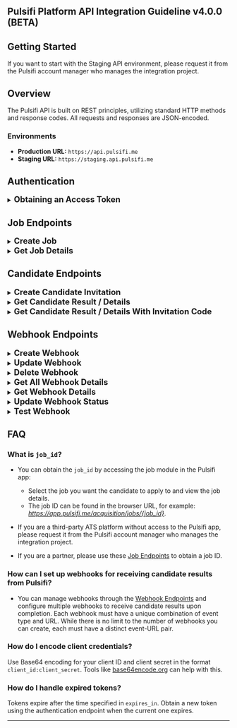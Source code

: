 ## **Pulsifi Platform API Integration Guideline v4.0.0 (BETA)**

## **Getting Started**

If you want to start with the Staging API environment, please request it from the Pulsifi account manager who manages the integration project.

## **Overview**

The Pulsifi API is built on REST principles, utilizing standard HTTP methods and response codes. All requests and responses are JSON-encoded.

### **Environments**

- **Production URL:** `https://api.pulsifi.me`
- **Staging URL:** `https://staging.api.pulsifi.me`

## **Authentication**

<details>
<summary><strong style="font-size: 1.3em;">Obtaining an Access Token</strong></summary>

#### **Pulsifi uses the OAuth2 Client Credentials Grant for authentication. A valid access token is required for all API calls.**

- **Endpoint:** `POST /partner/oauth2/token`
- **Request URL:** `https://api.pulsifi.me/partner/oauth2/token`

#### **Headers:**

- `Accept: application/json`
- `Authorization: Basic <YOUR-ENCODED-CLIENT-ID-CLIENT-SECRET>`
- `Content-Type: application/json`

#### **Request Body:**

- **`grant_type`**: The type of OAuth2 grant.
  - **Required**: Yes
  - **Value**: Must be `"client_credentials"`
  - **Nullable**: No

#### **Example cURL:**

```bash
curl --request POST 'https://api.pulsifi.me/partner/oauth2/token' \
  --header 'Accept: application/json' \
  --header 'Authorization: Basic YOUR-ENCODED-CLIENT-ID-CLIENT-SECRET' \
  --header 'Content-Type: application/json' \
  --data-raw '{"grant_type": "client_credentials"}'
```

#### **Response Example:**

```json
{
  "access_token": "string",
  "scope": "string",
  "expires_in": "string",
  "token_type": "bearer"
}
```

#### **Response Body:**

- **`access_token`**: The token that must be included in the `Authorization` header of all subsequent API requests.

  - **Type**: String
  - **Nullable**: No

- **`scope`**: The permissions granted to the access token, defining what actions or resources it can access.

  - **Type**: String
  - **Nullable**: No

- **`expires_in`**: The lifetime of the access token in seconds.

  - **Type**: String
  - **Nullable**: No

- **`token_type`**: The type of the token, usually `bearer`, indicating how the token should be included in API requests.

  - **Type**: String
  - **Nullable**: No

</details>

## **Job Endpoints**

<details>
<summary><strong style="font-size: 1.3em;">Create Job</strong></summary>

#### **Creates a new job in the Pulsifi system:**

- **Endpoint:** `POST /partner/v1.0/standard/jobs`
- **Request URL:** `https://api.pulsifi.me/partner/v1.0/standard/jobs`

#### **Headers:**

- `Accept: application/json`
- `Authorization: Bearer <access_token>`
- `Content-Type: application/json`

#### **Request Body Parameters:**

- **`title`**: The title of the job.

  - **Required**: Yes
  - **Type**: String
  - **Max Length**: 255 characters
  - **Nullable**: No

- **`description`**: A detailed description of the job.

  - **Required**: Yes
  - **Type**: String
  - **Min Length**: 300 characters
  - **Nullable**: No

- **`skills`**: Array of required skills for the job.

  - **Required**: Yes
  - **Type**: Array of Strings
  - **Max Items**: 10
  - **Nullable**: No

- **`external_id`**: A unique reference identifier for the external job ID.

  - **Required**: Yes
  - **Type**: String
  - **Max Length**: 45 characters
  - **Nullable**: No

#### **Example cURL:**

```bash
curl -X POST 'https://api.pulsifi.me/partner/v1.0/standard/jobs' \
  -H 'Accept: application/json' \
  -H 'Authorization: Bearer <access_token>' \
  -H 'Content-Type: application/json' \
  -d '{
    "title": "Job Title",
    "description": "Job Description min 300 characters.",
    "skills": ["NodeJS", "Python", "PostgreSQL"],
    "external_id": "humanica_1001"
  }'
```

#### **Response Example:**

```json
{
  "id": "6a3d7ead-3d9d-4ee4-88f9-e6e59eaca51e",
  "title": "Job Title",
  "status": "active",
  "external_id": "humanica_1001",
  "employment_type": "fulltime",
  "description": "Job Description min 300 characters.",
  "skills": ["NodeJS", "Python", "PostgreSQL"]
}
```

#### **Response Body:**

- **`id`**: The unique identifier for the job created in the Pulsifi system.

  - **Type**: String (UUID)
  - **Nullable**: No

- **`title`**: The title of the job.

  - **Type**: String
  - **Nullable**: No

- **`status`**: The status of the job.

  - **Type**: Enum
  - **Default**: `active`
  - **Nullable**: No

- **`employment_type`**: The employment_type of the job.

  - **Type**: Enum
  - **Default**: `fulltime`
  - **Nullable**: No

- **`description`**: A detailed description of the job.

  - **Type**: String
  - **Nullable**: No

- **`skills`**: Array of required skills for the job.

  - **Type**: Array of Strings
  - **Nullable**: No

</details>
<details>
<summary><strong style="font-size: 1.3em;">Get Job Details</strong></summary>

#### **Use this endpoint to get job details:**

- **Endpoint:** `GET /partner/v1.0/standard/jobs/{job_id}`
- **Request URL:** `https://api.pulsifi.me/partner/v1.0/standard/jobs/{job_id}`

#### **Headers:**

- `Accept: application/json`
- `Authorization: Bearer <access_token>`
- `Content-Type: application/json`

#### **Path Parameter:**

- **`job_id`**: The unique identifier for the job created in the Pulsifi system.
  - **Required**: Yes
  - **Type**: String (UUID)
  - **Nullable**: No

#### **Example cURL:**

```bash
curl -X POST 'https://api.pulsifi.me/partner/v1.0/standard/jobs/{job_id}' \
  -H 'Accept: application/json' \
  -H 'Authorization: Bearer <access_token>' \
  -H 'Content-Type: application/json' \
```

#### **Response Example:**

```json
{
  "id": "6a3d7ead-3d9d-4ee4-88f9-e6e59eaca51e",
  "title": "Job Title",
  "status": "active",
  "external_id": "pulsifi_1001",
  "employment_type": "fulltime",
  "description": "Job Description min 300 characters.",
  "skills": ["NodeJS", "Python", "PostgreSQL"]
}
```

#### **Response Body:**

- **`id`**: The unique identifier for the job created in the Pulsifi system.

  - **Type**: String (UUID)
  - **Nullable**: No

- **`title`**: The title of the job.

  - **Type**: String
  - **Nullable**: No

- **`status`**: The status of the job.

  - **Type**: Enum
  - **Default**: 'active'
  - **Nullable**: No

- **`employment_type`**: The employment_type of the job.

  - **Type**: Enum
  - **Default**: 'fulltime'
  - **Nullable**: No

- **`description`**: A detailed description of the job.

  - **Type**: String
  - **Nullable**: No

- **`skills`**: Array of required skills for the job.

  - **Type**: Array of Strings
  - **Nullable**: No

</details>

## **Candidate Endpoints**

<details>
<summary><strong style="font-size: 1.3em;">Create Candidate Invitation</strong></summary>

#### **Creates a new candidate invitation in the Pulsifi system:**

- **Endpoint:** `POST /partner/v1.0/standard/candidates`
- **Request URL:** `https://api.pulsifi.me/partner/v1.0/standard/candidates`

#### **Headers:**

- `Accept: application/json`
- `Authorization: Bearer <access_token>`
- `Content-Type: application/json`

#### **Request Body Parameters:**

- **`job_id`**: The unique identifier for the job created in the Pulsifi system. Refer to the [FAQ](#faq) below for details on how to obtain this ID.

  - **Required**: Yes
  - **Type**: String (UUID)
  - **Max Length**: 36 characters
  - **Nullable**: No

- **`ext_reference_id`**: External job application ID from the Applicant Tracking System (ATS).

  - **Required**: Yes
  - **Type**: String
  - **Max Length**: 50 characters
  - **Nullable**: No

- **`is_anonymous_candidate`**: Indicates whether the candidate's details should be anonymous.

  - **Required**: Yes
  - **Type**: Boolean
  - **Default**: false
  - **Nullable**: Yes
  - **Behavior**: If set to `true`, the `email`, `first_name`, and `last_name` fields become optional.

- **`email`**: The candidate's email address.

  - **Required**: No (if `is_anonymous_candidate` is `true`)
  - **Type**: String
  - **Max Length**: 255 characters
  - **Nullable**: Yes

- **`first_name`**: The candidate's first name.

  - **Required**: No (if `is_anonymous_candidate` is `true`)
  - **Type**: String
  - **Max Length**: 255 characters
  - **Nullable**: Yes

- **`last_name`**: The candidate's last name.

  - **Required**: No (if `is_anonymous_candidate` is `true`)
  - **Type**: String
  - **Max Length**: 255 characters
  - **Nullable**: Yes

- **`skills`**: A list of skills possessed by the candidate.

  - **Required**: No
  - **Type**: Array of Strings
  - **Max Items**: 15
  - **Nullable**: No

  - Each skill object should contain:

    - **`name`**: The name of the skill.

      - **Required**: Yes
      - **Type**: String
      - **Max Length**: 255 characters
      - **Nullable**: No

    - **`proficiency`**: Proficiency level of the skill (e.g., `novice`, `beginner`,`competent`, `proficient`,`expert`).

      - **Required**: Yes
      - **Type**: Enum
      - **Nullable**: No

- **`work_experiences`**: A list of the candidate's work experiences.

  - **Required**: No
  - **Type**: Array of Objects
  - **Max Items**: 10
  - **Nullable**: No

  - Each work experience object should contain:

    - **`role`**: Role title of the candidate in the organization.

      - **Required**: Yes
      - **Type**: String
      - **Max Length**: 255 characters
      - **Nullable**: No

    - **`organization`**: Name of the organization.

      - **Required**: Yes
      - **Type**: String
      - **Max Length**: 255 characters
      - **Nullable**: No

    - **`is_current`**: Indicates whether this is the candidate’s current role.

      - **Required**: Yes
      - **Type**: Boolean
      - **Nullable**: No

    - **`responsibility_achievement`**: Responsibilities and achievements of the candidate in the organization.

      - **Required**: No
      - **Type**: String
      - **Max Length**: 1000 characters
      - **Nullable**: Yes

    - **`start_date`**: Start date of the work experience.

      - **Required**: Yes
      - **Type**: String (YYYY-MM-DD)
      - **Max Length**: 10 characters
      - **Nullable**: No

    - **`end_date`**: End date of the work experience.
      - **Required**: No
      - **Type**: String (YYYY-MM-DD)
      - **Max Length**: 10 characters
      - **Nullable**: Yes

- **`deadline`**: The assessment invitation deadline.
  - **Required**: No
  - **Type**: String (UTC Date)
  - **Default**: 3 months from the current date
  - **Nullable**: No
  - **Description**: Must be within 3 months from the current date. if not provided , the deadline will be defaulted to 3 months.

#### **Example cURL:**

```bash
curl -X POST 'https://api.pulsifi.me/partner/v1.0/standard/candidates' \
  -H 'Accept: application/json' \
  -H 'Authorization: Bearer <access_token>' \
  -H 'Content-Type: application/json' \
  -d '{
    "job_id": "<Pulsifi Job ID>",
    "ext_reference_id": "<ATS Reference ID>",
    "is_anonymous_candidate": false,
    "email": "johndoe@gmail.com",
    "first_name": "John",
    "last_name": "Doe",
    "deadline": "2021-08-12T12:21:59Z",
    "skills": [
      {
        "name": "Programming",
        "proficiency": "novice"
      }
    ],
    "work_experiences": [
      {
        "organization": "Pulsifi",
        "role": "Software Engineer",
        "is_current": true,
        "start_date": "2022-10-04",
        "end_date": "2024-10-04",
        "responsibilities_achievements": "Developing APIs for internal products and services."
      }
    ]
  }'
```

#### **Response Example:**

```json
{
  "is_anonymous_candidate": false,
  "email": "johndoe@gmail.com",
  "first_name": "John",
  "last_name": "Doe",
  "status": "invited",
  "ext_reference_id": "string",
  "job_id": "uuid",
  "candidate_id": "string",
  "invitation_link": "string",
  "invitation_expired_at": "2024-12-31T23:59:59Z",
  "created_at": "2024-09-02T10:30:00Z"
}
```

#### **Response Body:**

- **`status`**: The current status of the candidate's invitation, starting with the initial state of “invited.”

  - **Type**: String
  - **Nullable**: No

- **`ext_reference_id`**: The job application ID provided by an external ATS.

  - **Type**: String
  - **Nullable**: No

- **`job_id`**: The unique identifier for the job created in the Pulsifi system.

  - **Type**: String (UUID)
  - **Nullable**: No

- **`is_anonymous_candidate`**: Indicates whether the candidate's details should be anonymous.

  - **Type**: Boolean
  - **Nullable**: Yes

- **`email`**: The candidate's email address.

  - **Type**: String
  - **Nullable**: Yes

- **`first_name`**: The candidate's first name.

  - **Type**: String
  - **Nullable**: Yes

- **`last_name`**: The candidate's last name.

  - **Type**: String
  - **Nullable**: Yes

- **`candidate_id`**: The unique identifier for the candidate in the Pulsifi system. This value should be stored in your database for future queries about the candidate's assessment status and results.

  - **Type**: String
  - **Nullable**: No

- **`invitation_link`**: A URL that the candidate can use to access the Pulsifi assessment.

  - **Type**: String (URL)
  - **Nullable**: No

- **`invitation_expired_at`**: The expiration date and time of the invitation link (in UTC format).

  - **Type**: String (UTC Date)
  - **Nullable**: No

- **`created_at`**: The date and time when the invitation was created (in UTC format).
  - **Type**: String (UTC Date)
  - **Nullable**: No

</details>
<details>
<summary><strong style="font-size: 1.3em;">Get Candidate Result / Details</strong></summary>

#### **Use this endpoint to get candidate results or details.**

- **Endpoint:** `GET /partner/v1.0/standard/candidates/{candidate_id}`
- **Request URL:** `https://api.pulsifi.me/partner/v1.0/standard/candidates/{candidate_id}`

#### **Headers:**

- `Accept: application/json`
- `Authorization: Bearer <access_token>`

#### **Path Parameter:**

- **`candidate_id`**: The unique identifier for the candidate in the Pulsifi system.
  - **Required**: Yes
  - **Type**: String
  - **Max Length**: Varies
  - **Nullable**: No

#### **Example cURL:**

```bash
  curl -X GET 'https://api.pulsifi.me/partner/v1.0/standard/candidates/{candidate_id}' \
  -H 'Accept: application/json' \
  -H 'Authorization: Bearer <access_token>' \
  -H 'Content-Type: application/json'
```

#### **Response Example:**

```json
{
  "status": "completed",
  "ext_reference_id": "ATS12345",
  "job_id": "uuid",
  "is_anonymous_candidate": false,
  "email": "johndoe@gmail.com",
  "first_name": "John",
  "last_name": "Doe",
  "candidate_id": "string",
  "invitation_link": "string",
  "invitation_expired_at": "2024-12-31T23:59:59Z",
  "created_at": "2024-09-02T10:30:00Z",
  "report_pdf_link": "https://link.to/pdf",
  "report_profile_link": "https://link.to/profile",
  "scores": [
    {
      "score_format": 100,
      "score_type": "role_fit",
      "score_value": 85
    },
    {
      "score_format": 100,
      "score_type": "organizational_fit",
      "score_value": 90
    }
  ],
  "additional_scores": [
    {
      "score_format": 100,
      "score_type": "reasoning_numeric",
      "score_value": 88
    },
    {
      "score_format": 100,
      "score_type": "reasoning_verbal",
      "score_value": 88
    },
    {
      "score_format": 100,
      "score_type": "reasoning_logical",
      "score_value": 88
    }
  ]
}
```

#### **Response Body:**

- **`status`**: The current status of the candidate's assessment (e.g., `invited`, `expired`, `opened`, `started`, `completed`).

  - **Type**: String
  - **Nullable**: No

- **`ext_reference_id`**: The external job application ID from the ATS.

  - **Type**: String
  - **Nullable**: No

- **`job_id`**: The unique job identifier in the Pulsifi system.

  - **Type**: String (UUID)
  - **Nullable**: No

- **`is_anonymous_candidate`**: Indicates whether the candidate's details should be anonymous.

  - **Type**: Boolean
  - **Nullable**: Yes

- **`email`**: The candidate's email address.

  - **Type**: String
  - **Nullable**: Yes

- **`first_name`**: The candidate's first name.

  - **Type**: String
  - **Nullable**: Yes

- **`last_name`**: The candidate's last name.

  - **Type**: String
  - **Nullable**: Yes

- **`candidate_id`**: The unique candidate identifier in the Pulsifi system.

  - **Type**: String
  - **Nullable**: No

- **`invitation_link`**: URL to the candidate's assessment invitation.

  - **Type**: String (URL)
  - **Nullable**: No

- **`invitation_expired_at`**: The expiration date and time of the invitation link (UTC format).

  - **Type**: String (UTC Date)
  - **Nullable**: No

- **`created_at`**: The date and time when the invitation was created (UTC format).

  - **Type**: String (UTC Date)
  - **Nullable**: No

- **`report_pdf_link`**: URL to download the candidate's assessment report in PDF format. The link is valid for up to 3 months.

  - **Type**: String (URL)
  - **Nullable**: Yes

- **`report_profile_link`**: URL to view the candidate's assessment profile.

  - **Type**: String (URL)
  - **Nullable**: Yes

- **`scores`**: A list of Pulsifi fit scores objects representing different aspects of the candidate's assessment.

  - **Type**: Array of Objects
  - **Nullable**: Yes

  - Each score object should contain:

    - **`score_format`**: The format of the score (e.g., 100 for percentage).

      - **Type**: Integer
      - **Nullable**: No

    - **`score_type`**: The type of the score (e.g., `role_fit`, `organizational_fit`).

      - **Type**: String
      - **Nullable**: No

    - **`score_value`**: The value of the score.
      - **Type**: Integer
      - **Max Value**: 100
      - **Nullable**: No

- **`additional_scores`**: A list of additional score objects that contribute to actual Pulsifi fit scores.

  - **Type**: Array of Objects
  - **Nullable**: Yes

  - Each additional score object should contain:

    - **`score_format`**: The format of the score (e.g., 100 for percentage).

      - **Type**: Integer
      - **Nullable**: No

    - **`score_type`**: The type of the score (e.g., `hard_skill`, `work_experience`,`work_interest`,`work_style`, `work_value`,`reasoning_average`, `reasoning_logical`, `reasoning_numeric`, `reasoning_verbal`).

      - **Type**: String
      - **Nullable**: No

    - **`score_value`**: The value of the score.
      - **Type**: Integer
      - **Max Value**: 100
      - **Nullable**: No

</details>
<details>
<summary><strong style="font-size: 1.3em;">Get Candidate Result / Details With Invitation Code</strong></summary>

#### **Use this endpoint to get candidate results or details.**

- **Endpoint:** `GET /partner/v1.0/standard/candidates/invitation/{invite_code}`
- **Request URL:** `https://api.pulsifi.me/partner/v1.0/standard/candidates/invitation/{invite_code}`

#### **Headers:**

- `Accept: application/json`
- `Authorization: Bearer <access_token>`

#### **Path Parameter:**

- **`invite_code`**: Another unique identifier for the candidate in the Pulsifi system.
  - **Required**: Yes
  - **Type**: String
  - **Max Length**: Varies
  - **Nullable**: No

#### **Example cURL:**

```bash
  curl -X GET 'https://api.pulsifi.me/partner/v1.0/standard/candidates/invitation/{invite_code}' \
  -H 'Accept: application/json' \
  -H 'Authorization: Bearer <access_token>' \
  -H 'Content-Type: application/json'
```

#### **Response Example:**

```json
{
  "status": "completed",
  "ext_reference_id": "ATS12345",
  "job_id": "uuid",
  "is_anonymous_candidate": false,
  "email": "johndoe@gmail.com",
  "first_name": "John",
  "last_name": "Doe",
  "candidate_id": "string",
  "invitation_link": "string",
  "invitation_expired_at": "2024-12-31T23:59:59Z",
  "created_at": "2024-09-02T10:30:00Z",
  "report_pdf_link": "https://link.to/pdf",
  "report_profile_link": "https://link.to/profile",
  "scores": [
    {
      "score_format": 100,
      "score_type": "role_fit",
      "score_value": 85
    },
    {
      "score_format": 100,
      "score_type": "organizational_fit",
      "score_value": 90
    }
  ],
  "additional_scores": [
    {
      "score_format": 100,
      "score_type": "reasoning_numeric",
      "score_value": 88
    },
    {
      "score_format": 100,
      "score_type": "reasoning_verbal",
      "score_value": 88
    },
    {
      "score_format": 100,
      "score_type": "reasoning_logical",
      "score_value": 88
    }
  ]
}
```

#### **Response Body:**

- **`status`**: The current status of the candidate's assessment (e.g., `invited`, `expired`, `opened`, `started`, `completed`).

  - **Type**: String
  - **Nullable**: No

- **`ext_reference_id`**: The external job application ID from the ATS.

  - **Type**: String
  - **Nullable**: No

- **`job_id`**: The unique job identifier in the Pulsifi system.

  - **Type**: String (UUID)
  - **Nullable**: No

- **`is_anonymous_candidate`**: Indicates whether the candidate's details should be anonymous.

  - **Type**: Boolean
  - **Nullable**: Yes

- **`email`**: The candidate's email address.

  - **Type**: String
  - **Nullable**: Yes

- **`first_name`**: The candidate's first name.

  - **Type**: String
  - **Nullable**: Yes

- **`last_name`**: The candidate's last name.

  - **Type**: String
  - **Nullable**: Yes

- **`candidate_id`**: The unique candidate identifier in the Pulsifi system.

  - **Type**: String
  - **Nullable**: No

- **`invitation_link`**: URL to the candidate's assessment invitation.

  - **Type**: String (URL)
  - **Nullable**: No

- **`invitation_expired_at`**: The expiration date and time of the invitation link (UTC format).

  - **Type**: String (UTC Date)
  - **Nullable**: No

- **`created_at`**: The date and time when the invitation was created (UTC format).

  - **Type**: String (UTC Date)
  - **Nullable**: No

- **`report_pdf_link`**: URL to download the candidate's assessment report in PDF format. The link is valid for up to 3 months.

  - **Type**: String (URL)
  - **Nullable**: Yes

- **`report_profile_link`**: URL to view the candidate's assessment profile.

  - **Type**: String (URL)
  - **Nullable**: Yes

- **`scores`**: A list of Pulsifi fit scores objects representing different aspects of the candidate's assessment.

  - **Type**: Array of Objects
  - **Nullable**: Yes

  - Each score object should contain:

    - **`score_format`**: The format of the score (e.g., 100 for percentage).

      - **Type**: Integer
      - **Nullable**: No

    - **`score_type`**: The type of the score (e.g., `role_fit`, `organizational_fit`).

      - **Type**: String
      - **Nullable**: No

    - **`score_value`**: The value of the score.
      - **Type**: Integer
      - **Max Value**: 100
      - **Nullable**: No

- **`additional_scores`**: A list of additional score objects that contribute to actual Pulsifi fit scores.

  - **Type**: Array of Objects
  - **Nullable**: Yes

  - Each additional score object should contain:

    - **`score_format`**: The format of the score (e.g., 100 for percentage).

      - **Type**: Integer
      - **Nullable**: No

    - **`score_type`**: The type of the score (e.g., `hard_skill`, `work_experience`,`work_interest`,`work_style`, `work_value`,`reasoning_average`, `reasoning_logical`, `reasoning_numeric`, `reasoning_verbal`).

      - **Type**: String
      - **Nullable**: No

    - **`score_value`**: The value of the score.
      - **Type**: Integer
      - **Max Value**: 100
      - **Nullable**: No

</details>

## **Webhook Endpoints**

<details>
<summary><strong style="font-size: 1.3em;">Create Webhook</strong></summary>

#### **Creates a new webhook in the Pulsifi system:**

- **Endpoint:** `POST /partner/v1.0/partner_webhook`
- **Request URL:** `https://api.pulsifi.me/partner/v1.0/partner_webhook`

#### **Headers:**

- `Accept: application/json`
- `Authorization: Bearer <access_token>`
- `Content-Type: application/json`

#### **Request Body Parameters:**

- **`name`**: The name of the webhook.

  - **Required**: Yes
  - **Type**: String
  - **Max Length**: 255 characters
  - **Nullable**: No

- **`url`**: The URL to which the webhook will send data.

  - **Required**: Yes
  - **Type**: String (URL)
  - **Max Length**: 2048 characters
  - **Nullable**: No

- **`events`**: The events that trigger the webhook (e.g., `candidate_application_result_ready`).

  - **Required**: Yes
  - **Type**: Array of Enum values

- **`secret`**: The secret in the webhook headers, ensuring verification.

  - **Required**: No
  - **Type**: String
  - **Max Length**: 255 characters

#### **Example cURL:**

```bash
  curl -X POST 'https://api.pulsifi.me/partner/v1.0/partner_webhook' \
  -H 'accept: application/json' \
  -H 'Content-Type: application/json' \
  -H 'Authorization: Bearer <access_token>' \
  -d '{
    "name": "Webhook 1",
    "url": "https://example.com/my/webhook/endpoint",
    "events": [
      "candidate_application_result_ready"
    ],
    "secret": "string"
  }'
```

#### **Response Example:**

```json
{
  "id": "3fa85f64-5717-4562-b3fc-2c963f66afa6",
  "partner_id": 1,
  "name": "Webhook 1",
  "url": "https://example.com/my/webhook/endpoint",
  "events": ["candidate_application_result_ready"],
  "status": "active",
  "is_deleted": false,
  "created_at": "2024-10-04T04:06:55.124Z",
  "created_by": 1
}
```

#### **Response Body:**

- **`id`**: The unique identifier for the webhook created in the Pulsifi system.

  - **Type**: String (UUID)
  - **Nullable**: No

- **`partner_id`**: The unique identifier for partners in the Pulsifi system.

  - **Type**: Number
  - **Nullable**: No

- **`name`**: The name of the webhook.

  - **Type**: String
  - **Nullable**: No

- **`url`**: The URL to which the webhook will send data.

  - **Type**: String (URL)
  - **Nullable**: No

- **`events`**: The events that trigger the webhook.

  - **Type**: Array of Enum values
  - **Nullable**: No

- **`status`**: The status of the webhook (e.g., `active`, `inactive`).

  - **Type**: Enum
  - **Nullable**: No

- **`is_deleted`**: Indicates whether the webhook is deleted.

  - **Type**: String (UTC Date)
  - **Nullable**: No

- **`created_at`**: The date and time when the webhook was created (in UTC format).

  - **Type**: String (UTC Date)
  - **Nullable**: No

- **`created_by`**: The unique identifier for partners in the Pulsifi system.

  - **Type**: Number
  - **Nullable**: No

</details>
<details>
<summary><strong style="font-size: 1.3em;">Update Webhook</strong></summary>

#### **Use this endpoint to update webhook in the Pulsifi system.**

- **Endpoint:** `PUT /partner/v1.0/partner_webhook/{webhook_id}`
- **Request URL:** `https://api.pulsifi.me/partner/v1.0/partner_webhook/{webhook_id}`

#### **Headers:**

- `Accept: application/json`
- `Authorization: Bearer <access_token>`

#### **Request Body Parameters:**

- **`name`**: The name of the webhook.

  - **Required**: Yes
  - **Type**: String
  - **Max Length**: 255 characters
  - **Nullable**: No

- **`url`**: The URL to which the webhook will send data.

  - **Required**: Yes
  - **Type**: String (URL)
  - **Max Length**: 2048 characters
  - **Nullable**: No

- **`events`**: The events that trigger the webhook (e.g., `candidate_application_result_ready`).

  - **Required**: Yes
  - **Type**: Array of Enum values

- **`secret`**: The secret in the webhook headers, ensuring verification.

  - **Required**: No
  - **Type**: String
  - **Max Length**: 255 characters

#### **Path Parameter:**

- **`webhook_id`**: The unique identifier for the webhook created in the Pulsifi system.
  - **Required**: Yes
  - **Type**: String (UUID)
  - **Nullable**: No

#### **Example cURL:**

```bash
  curl -X PUT 'https://api.pulsifi.me/partner/v1.0/partner_webhook/{webhook_id}' \
  -H 'accept: application/json' \
  -H 'Content-Type: application/json' \
  -H 'Authorization: Bearer <access_token>' \
  -d '{
    "name": "Webhook 1",
    "url": "https://example.com/my/webhook/endpoint",
    "events": [
      "candidate_application_result_ready"
    ],
    "secret": "string"
  }'
```

#### **Response Example:**

```json
{
  "id": "3fa85f64-5717-4562-b3fc-2c963f66afa6",
  "partner_id": 1,
  "name": "Webhook 1",
  "url": "https://example.com/my/webhook/endpoint",
  "events": ["candidate_application_result_ready"],
  "status": "active",
  "is_deleted": false,
  "created_at": "2024-10-04T04:06:55.124Z",
  "created_by": 1
}
```

#### **Response Body:**

- **`id`**: The unique identifier for the webhook created in the Pulsifi system.

  - **Type**: String (UUID)
  - **Nullable**: No

- **`partner_id`**: The unique identifier for partners in the Pulsifi system.

  - **Type**: Number
  - **Nullable**: No

- **`name`**: The name of the webhook.

  - **Type**: String
  - **Nullable**: No

- **`url`**: The URL to which the webhook will send data.

  - **Type**: String (URL)
  - **Nullable**: No

- **`events`**: The events that trigger the webhook.

  - **Type**: Array of Enum values
  - **Nullable**: No

- **`status`**: The status of the webhook (e.g., `active`, `inactive`).

  - **Type**: Enum
  - **Nullable**: No

- **`is_deleted`**: Indicates whether the webhook is deleted.

  - **Type**: String (UTC Date)
  - **Nullable**: No

- **`created_at`**: The date and time when the webhook was created (in UTC format).

  - **Type**: String (UTC Date)
  - **Nullable**: No

- **`created_by`**: The unique identifier for partners in the Pulsifi system.

  - **Type**: Number
  - **Nullable**: No

</details>
<details>
<summary><strong style="font-size: 1.3em;">Delete Webhook</strong></summary>

#### **Use this endpoint to delete webhook in the Pulsifi system.**

- **Endpoint:** `DELETE /partner/v1.0/partner_webhook/{webhook_id}`
- **Request URL:** `https://api.pulsifi.me/partner/v1.0/partner_webhook/{webhook_id}`

#### **Headers:**

- `Accept: application/json`
- `Authorization: Bearer <access_token>`

#### **Path Parameter:**

- **`webhook_id`**: The unique identifier for the webhook created in the Pulsifi system.
  - **Required**: Yes
  - **Type**: String (UUID)
  - **Nullable**: No

#### **Example cURL:**

```bash
  curl -X DELETE 'https://api.pulsifi.me/partner/v1.0/partner_webhook/{webhook_id}' \
  -H 'accept: application/json' \
  -H 'Content-Type: application/json' \
  -H 'Authorization: Bearer <access_token>' \
```

#### **Response Example:**

```json
{
  "id": "3fa85f64-5717-4562-b3fc-2c963f66afa6",
  "partner_id": 1,
  "name": "Webhook 1",
  "url": "https://example.com/my/webhook/endpoint",
  "events": ["candidate_application_result_ready"],
  "status": "active",
  "is_deleted": true,
  "created_at": "2024-10-04T04:06:55.124Z",
  "created_by": 1
}
```

#### **Response Body:**

- **`id`**: The unique identifier for the webhook created in the Pulsifi system.

  - **Type**: String (UUID)
  - **Nullable**: No

- **`partner_id`**: The unique identifier for partners in the Pulsifi system.

  - **Type**: Number
  - **Nullable**: No

- **`name`**: The name of the webhook.

  - **Type**: String
  - **Nullable**: No

- **`url`**: The URL to which the webhook will send data.

  - **Type**: String (URL)
  - **Nullable**: No

- **`events`**: The events that trigger the webhook.

  - **Type**: Array of Enum values
  - **Nullable**: No

- **`status`**: The status of the webhook (e.g., `active`, `inactive`).

  - **Type**: Enum
  - **Nullable**: No

- **`is_deleted`**: Indicates whether the webhook is deleted.

  - **Type**: String (UTC Date)
  - **Nullable**: No

- **`created_at`**: The date and time when the webhook was created (in UTC format).

  - **Type**: String (UTC Date)
  - **Nullable**: No

- **`created_by`**: The unique identifier for partners in the Pulsifi system.

  - **Type**: Number
  - **Nullable**: No

</details>

<details>
<summary><strong style="font-size: 1.3em;">Get All Webhook Details</strong></summary>

#### **Use this endpoint to get one webhook details.**

- **Endpoint:** `GET /partner/v1.0/partner_webhook`
- **Request URL:** `https://api.pulsifi.me/partner/v1.0/partner_webhook`

#### **Headers:**

- `Accept: application/json`
- `Authorization: Bearer <access_token>`

#### **Query Parameter:**

?page=1&page_size=25&sort_by=created_at&status=active&q=Webhook%201'

- **`page`**: Indicates which specific page of results you want to retrieve.

  - **Required**: No
  - **Default**: 1
  - **Type**: Number
  - **Nullable**: No

- **`page_size`**: Indicates how many items should be included in each page of results.

  - **Required**: No
  - **Type**: Number
  - **Default**: 25
  - **Nullable**: No

  - **`sort_by`**: Comma separated sortable fields (e.g., `created_at`, `+created_at`, `-created_at`, `name`, `+name`, `-name`).
  - **Required**: No
  - **Type**: String
  - **Nullable**: No

  - **`status`**: The status of the webhook (e.g., `active`, `inactive`).
  - **Required**: No
  - **Type**: String
  - **Nullable**: No

  - **`q`**: Keyword to filter with webhook name.
  - **Required**: No
  - **Type**: String
  - **Nullable**: No

#### **Example cURL:**

```bash
  curl -X GET 'https://api.pulsifi.me/partner/v1.0/partner_webhook/?page=1&page_size=25&sort_by=created_at&status=active&q=Webhook%201' \
  -H 'accept: application/json' \
  -H 'Content-Type: application/json' \
  -H 'Authorization: Bearer <access_token>' \
```

#### **Response Example:**

```json
{
  "total_count": 1,
  "result": [
    {
      "id": "3fa85f64-5717-4562-b3fc-2c963f66afa6",
      "partner_id": 1,
      "name": "Webhook 1",
      "url": "https://example.com/my/webhook/endpoint",
      "events": ["candidate_application_result_ready"],
      "status": "active",
      "is_deleted": false,
      "created_at": "2024-10-04T04:06:55.124Z",
      "created_by": 1
    }
  ]
}
```

#### **Response Body:**

- **`id`**: The unique identifier for the webhook created in the Pulsifi system.

  - **Type**: String (UUID)
  - **Nullable**: No

- **`partner_id`**: The unique identifier for partners in the Pulsifi system.

  - **Type**: Number
  - **Nullable**: No

- **`name`**: The name of the webhook.

  - **Type**: String
  - **Nullable**: No

- **`url`**: The URL to which the webhook will send data.

  - **Type**: String (URL)
  - **Nullable**: No

- **`events`**: The events that trigger the webhook.

  - **Type**: Array of Enum values
  - **Nullable**: No

- **`status`**: The status of the webhook (e.g., `active`, `inactive`).

  - **Type**: Enum
  - **Nullable**: No

- **`is_deleted`**: Indicates whether the webhook is deleted.

  - **Type**: String (UTC Date)
  - **Nullable**: No

- **`created_at`**: The date and time when the webhook was created (in UTC format).

  - **Type**: String (UTC Date)
  - **Nullable**: No

- **`created_by`**: The unique identifier for partners in the Pulsifi system.

  - **Type**: Number
  - **Nullable**: No

</details>

<details>
<summary><strong style="font-size: 1.3em;">Get Webhook Details</strong></summary>

#### **Use this endpoint to get one webhook details.**

- **Endpoint:** `GET /partner/v1.0/partner_webhook/{webhook_id}`
- **Request URL:** `https://api.pulsifi.me/partner/v1.0/partner_webhook/{webhook_id}`

#### **Headers:**

- `Accept: application/json`
- `Authorization: Bearer <access_token>`

#### **Path Parameter:**

- **`webhook_id`**: The unique identifier for the webhook created in the Pulsifi system.
  - **Required**: Yes
  - **Type**: String (UUID)
  - **Nullable**: No

#### **Example cURL:**

```bash
  curl -X GET 'https://api.pulsifi.me/partner/v1.0/partner_webhook/{webhook_id}' \
  -H 'accept: application/json' \
  -H 'Content-Type: application/json' \
  -H 'Authorization: Bearer <access_token>' \
```

#### **Response Example:**

```json
{
  "id": "3fa85f64-5717-4562-b3fc-2c963f66afa6",
  "partner_id": 1,
  "name": "Webhook 1",
  "url": "https://example.com/my/webhook/endpoint",
  "events": ["candidate_application_result_ready"],
  "status": "active",
  "is_deleted": false,
  "created_at": "2024-10-04T04:06:55.124Z",
  "created_by": 1
}
```

#### **Response Body:**

- **`id`**: The unique identifier for the webhook created in the Pulsifi system.

  - **Type**: String (UUID)
  - **Nullable**: No

- **`partner_id`**: The unique identifier for partners in the Pulsifi system.

  - **Type**: Number
  - **Nullable**: No

- **`name`**: The name of the webhook.

  - **Type**: String
  - **Nullable**: No

- **`url`**: The URL to which the webhook will send data.

  - **Type**: String (URL)
  - **Nullable**: No

- **`events`**: The events that trigger the webhook.

  - **Type**: Array of Enum values
  - **Nullable**: No

- **`status`**: The status of the webhook (e.g., `active`, `inactive`).

  - **Type**: Enum
  - **Nullable**: No

- **`is_deleted`**: Indicates whether the webhook is deleted.

  - **Type**: String (UTC Date)
  - **Nullable**: No

- **`created_at`**: The date and time when the webhook was created (in UTC format).

  - **Type**: String (UTC Date)
  - **Nullable**: No

- **`created_by`**: The unique identifier for partners in the Pulsifi system.

  - **Type**: Number
  - **Nullable**: No

</details>

<details>
<summary><strong style="font-size: 1.3em;">Update Webhook Status</strong></summary>

#### **Use this endpoint to update webhook status in the Pulsifi system.**

- **Endpoint:** `PUT /partner/v1.0/partner_webhook/{webhook_id}/status`
- **Request URL:** `https://api.pulsifi.me/partner/v1.0/partner_webhook/{webhook_id}/status`

#### **Headers:**

- `Accept: application/json`
- `Authorization: Bearer <access_token>`

#### **Path Parameter:**

- **`webhook_id`**: The unique identifier for the webhook created in the Pulsifi system.
  - **Required**: Yes
  - **Type**: String (UUID)
  - **Nullable**: No

#### **Request Body Parameters:**

- **`status`**: The status of the webhook (e.g., `active`, `inactive`).

  - **Required**: Yes
  - **Type**: Enum
  - **Nullable**: No

#### **Example cURL:**

```bash
  curl -X PUT 'https://api.pulsifi.me/partner/v1.0/partner_webhook/{webhook_id}/status' \
  -H 'accept: application/json' \
  -H 'Content-Type: application/json' \
  -H 'Authorization: Bearer <access_token>' \
  -d '{
    "status": "inactive"
  }'
```

#### **Response Example:**

```json
{
  "id": "3fa85f64-5717-4562-b3fc-2c963f66afa6",
  "partner_id": 1,
  "name": "Webhook 1",
  "url": "https://example.com/my/webhook/endpoint",
  "events": ["candidate_application_result_ready"],
  "status": "inactive",
  "is_deleted": false,
  "created_at": "2024-10-04T04:06:55.124Z",
  "created_by": 1
}
```

#### **Response Body:**

- **`id`**: The unique identifier for the webhook created in the Pulsifi system.

  - **Type**: String (UUID)
  - **Nullable**: No

- **`partner_id`**: The unique identifier for partners in the Pulsifi system.

  - **Type**: Number
  - **Nullable**: No

- **`name`**: The name of the webhook.

  - **Type**: String
  - **Nullable**: No

- **`url`**: The URL to which the webhook will send data.

  - **Type**: String (URL)
  - **Nullable**: No

- **`events`**: The events that trigger the webhook.

  - **Type**: Array of Enum values
  - **Nullable**: No

- **`status`**: The status of the webhook (e.g., `active`, `inactive`).

  - **Type**: Enum
  - **Nullable**: No

- **`is_deleted`**: Indicates whether the webhook is deleted.

  - **Type**: String (UTC Date)
  - **Nullable**: No

- **`created_at`**: The date and time when the webhook was created (in UTC format).

  - **Type**: String (UTC Date)
  - **Nullable**: No

- **`created_by`**: The unique identifier for partners in the Pulsifi system.

  - **Type**: Number
  - **Nullable**: No

</details>

<details>
<summary><strong style="font-size: 1.3em;">Test Webhook</strong></summary>

#### **Use this endpoint to test webhook.**

- **Endpoint:** `POST /partner/v1.0/partner_webhook/test`
- **Request URL:** `https://api.pulsifi.me/partner/v1.0/partner_webhook/test`

#### **Headers:**

- `Accept: application/json`
- `Authorization: Bearer <access_token>`

#### **Request Body Parameters:**

- **`event`**: The event that trigger the webhook (e.g., `candidate_application_result_ready`).

  - **Required**: Yes
  - **Type**: Enum
  - **Nullable**: No

#### **Example cURL:**

```bash
  curl -X PUT 'https://api.pulsifi.me/partner/v1.0/partner_webhook/test' \
  -H 'accept: application/json' \
  -H 'Content-Type: application/json' \
  -H 'Authorization: Bearer <access_token>' \
  -d '{
    "event": "candidate_application_result_ready"
  }'
```

</details>

## **FAQ**

### **What is `job_id`?**

- You can obtain the `job_id` by accessing the job module in the Pulsifi app:

  - Select the job you want the candidate to apply to and view the job details.
  - The job ID can be found in the browser URL, for example: *https://app.pulsifi.me/acquisition/jobs/{job_id}*.

- If you are a third-party ATS platform without access to the Pulsifi app, please request it from the Pulsifi account manager who manages the integration project.

- If you are a partner, please use these [Job Endpoints](#job-endpoints) to obtain a job ID.

### **How can I set up webhooks for receiving candidate results from Pulsifi?**

- You can manage webhooks through the [Webhook Endpoints](#webhook-endpoints) and configure multiple webhooks to receive candidate results upon completion. Each webhook must have a unique combination of event type and URL. While there is no limit to the number of webhooks you can create, each must have a distinct event-URL pair.

### **How do I encode client credentials?**

Use Base64 encoding for your client ID and client secret in the format `client_id:client_secret`. Tools like [base64encode.org](https://www.base64encode.org/) can help with this.

### **How do I handle expired tokens?**

Tokens expire after the time specified in `expires_in`. Obtain a new token using the authentication endpoint when the current one expires.

---

